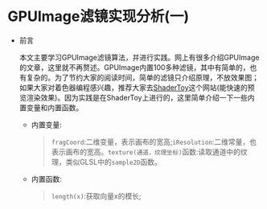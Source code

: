 # GPUImage滤镜实现分析(一)

- 前言

  本文主要学习GPUImage滤镜算法，并进行实践。网上有很多介绍GPUImage的文章，这里就不再赘述。GPUImage内置100多种滤镜，其中有简单的，也有复杂的。为了节约大家的阅读时间，简单的滤镜只介绍原理，不放效果图；如果大家对着色器编程感兴趣，推荐大家去[ShaderToy](https://www.shadertoy.com/)这个网站(能快速的预览渲染效果)。因为实践是在ShaderToy上进行的，这里简单介绍一下一些内置变量和内置函数。
   
   - 内置变量:
   
     >`fragCoord`:二维变量，表示画布的宽高;`iResolution`:二维常量，也表示画布的宽高。`texture(通道，纹理坐标)`函数:读取通道中的纹理，类似GLSL中的`sample2D`函数。
  - 内置函数:
  
     > `length(x)`:获取向量x的模长;

